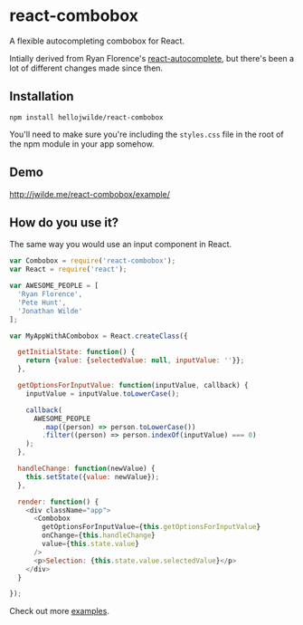 # react-combobox

A flexible autocompleting combobox for React. 

Intially derived from Ryan Florence's [react-autocomplete](https://github.com/rackt/react-autocomplete), but there's been a lot of different changes made since then.

## Installation

`npm install hellojwilde/react-combobox`

You'll need to make sure you're including the `styles.css` file in the root of the npm module in your app somehow.

## Demo

http://jwilde.me/react-combobox/example/

## How do you use it?

The same way you would use an input component in React.

```js
var Combobox = require('react-combobox');
var React = require('react');

var AWESOME_PEOPLE = [
  'Ryan Florence',
  'Pete Hunt', 
  'Jonathan Wilde'
];

var MyAppWithACombobox = React.createClass({

  getInitialState: function() {
    return {value: {selectedValue: null, inputValue: ''}};
  },

  getOptionsForInputValue: function(inputValue, callback) {
    inputValue = inputValue.toLowerCase();

    callback(
      AWESOME_PEOPLE
        .map((person) => person.toLowerCase())
        .filter((person) => person.indexOf(inputValue) === 0)
    );
  },

  handleChange: function(newValue) {
    this.setState({value: newValue});
  },

  render: function() {
    <div className="app">
      <Combobox
        getOptionsForInputValue={this.getOptionsForInputValue}
        onChange={this.handleChange}
        value={this.state.value}
      />
      <p>Selection: {this.state.value.selectedValue}</p>
    </div>
  }

});
```

Check out more [examples](https://github.com/hellojwilde/react-combobox/tree/master/examples).

